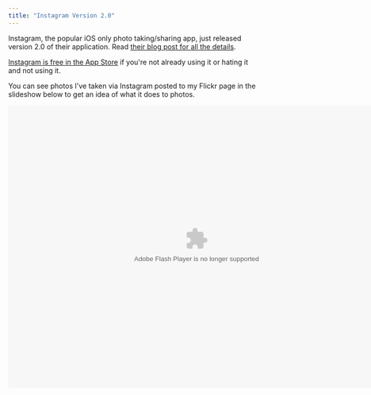 ```yaml
---
title: "Instagram Version 2.0"
---
```

<p>Instagram, the popular iOS only photo taking/sharing app, just released version 2.0 of their application. Read <a href="https://blog.instagram.com/post/10444123475/v20">their blog post for all the details</a>.</p>
<p><a href="https://click.linksynergy.com/fs-bin/stat?id=6PFrOqNV4B8&offerid=146261&type=3&subid=0&tmpid=1826&RD_PARM1=http%253A%252F%252Fitunes.apple.com%252Fca%252Fapp%252Finstagram%252Fid389801252%253Fmt%253D8%2526uo%253D4%2526partnerId%253D30" target="itunes_store">Instagram is free in the App Store</a> if you're not already using it or hating it and not using it.</p>
<p>You can see photos I've taken via Instagram posted to my Flickr page in the slideshow below to get an idea of what it does to photos.</p>
<p><object width="760" height="570"><param name="flashvars" value="offsite=true&lang=en-us&page_show_url=%2Fphotos%2Flemon%2Ftags%2Finstagramapp%2Fshow%2F&page_show_back_url=%2Fphotos%2Flemon%2Ftags%2Finstagramapp%2F&user_id=35034358042@N01&tags=instagramapp&jump_to=&start_index="></param><param name="movie" value="https://www.flickr.com/apps/slideshow/show.swf?v=107931"></param><param name="allowFullScreen" value="true"></param><embed type="application/x-shockwave-flash" src="https://www.flickr.com/apps/slideshow/show.swf?v=107931" allowFullScreen="true" flashvars="offsite=true&lang=en-us&page_show_url=%2Fphotos%2Flemon%2Ftags%2Finstagramapp%2Fshow%2F&page_show_back_url=%2Fphotos%2Flemon%2Ftags%2Finstagramapp%2F&user_id=35034358042@N01&tags=instagramapp&jump_to=&start_index=" width="760" height="570"></embed></object></p>
